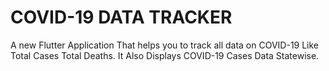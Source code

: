 # COVID-19 DATA TRACKER

A new Flutter Application That helps you to track all data on COVID-19 Like Total Cases Total Deaths.
It Also Displays COVID-19 Cases Data Statewise.

